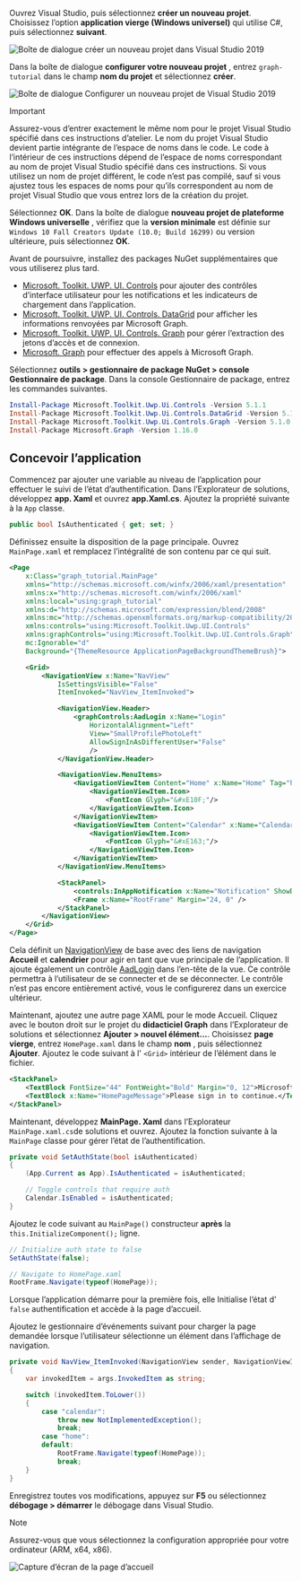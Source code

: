 <!-- markdownlint-disable MD002 MD041 -->

Ouvrez Visual Studio, puis sélectionnez **créer un nouveau projet**. Choisissez l’option **application vierge (Windows universel)** qui utilise C#, puis sélectionnez **suivant**.

![Boîte de dialogue créer un nouveau projet dans Visual Studio 2019](./images/vs-create-new-project.png)

Dans la boîte de dialogue **configurer votre nouveau projet** , entrez `graph-tutorial` dans le champ **nom du projet** et sélectionnez **créer**.

![Boîte de dialogue Configurer un nouveau projet de Visual Studio 2019](./images/vs-configure-new-project.png)

> [!IMPORTANT]
> Assurez-vous d’entrer exactement le même nom pour le projet Visual Studio spécifié dans ces instructions d’atelier. Le nom du projet Visual Studio devient partie intégrante de l’espace de noms dans le code. Le code à l’intérieur de ces instructions dépend de l’espace de noms correspondant au nom de projet Visual Studio spécifié dans ces instructions. Si vous utilisez un nom de projet différent, le code n’est pas compilé, sauf si vous ajustez tous les espaces de noms pour qu’ils correspondent au nom de projet Visual Studio que vous entrez lors de la création du projet.

Sélectionnez **OK**. Dans la boîte de dialogue **nouveau projet de plateforme Windows universelle** , vérifiez que la **version minimale** est définie sur `Windows 10 Fall Creators Update (10.0; Build 16299)` ou version ultérieure, puis sélectionnez **OK**.

Avant de poursuivre, installez des packages NuGet supplémentaires que vous utiliserez plus tard.

- [Microsoft. Toolkit. UWP. UI. Controls](https://www.nuget.org/packages/Microsoft.Toolkit.Uwp.Ui.Controls/) pour ajouter des contrôles d’interface utilisateur pour les notifications et les indicateurs de chargement dans l’application.
- [Microsoft. Toolkit. UWP. UI. Controls. DataGrid](https://www.nuget.org/packages/Microsoft.Toolkit.Uwp.Ui.Controls.DataGrid/) pour afficher les informations renvoyées par Microsoft Graph.
- [Microsoft. Toolkit. UWP. UI. Controls. Graph](https://www.nuget.org/packages/Microsoft.Toolkit.Uwp.Ui.Controls.Graph/) pour gérer l’extraction des jetons d’accès et de connexion.
- [Microsoft. Graph](https://www.nuget.org/packages/Microsoft.Graph/) pour effectuer des appels à Microsoft Graph.

Sélectionnez **outils > gestionnaire de package NuGet > console Gestionnaire de package**. Dans la console Gestionnaire de package, entrez les commandes suivantes.

```Powershell
Install-Package Microsoft.Toolkit.Uwp.Ui.Controls -Version 5.1.1
Install-Package Microsoft.Toolkit.Uwp.Ui.Controls.DataGrid -Version 5.1.0
Install-Package Microsoft.Toolkit.Uwp.Ui.Controls.Graph -Version 5.1.0
Install-Package Microsoft.Graph -Version 1.16.0
```

## <a name="design-the-app"></a>Concevoir l’application

Commencez par ajouter une variable au niveau de l’application pour effectuer le suivi de l’état d’authentification. Dans l’Explorateur de solutions, développez **app. Xaml** et ouvrez **app.Xaml.cs**. Ajoutez la propriété suivante à la `App` classe.

```cs
public bool IsAuthenticated { get; set; }
```

Définissez ensuite la disposition de la page principale. Ouvrez `MainPage.xaml` et remplacez l’intégralité de son contenu par ce qui suit.

```xml
<Page
    x:Class="graph_tutorial.MainPage"
    xmlns="http://schemas.microsoft.com/winfx/2006/xaml/presentation"
    xmlns:x="http://schemas.microsoft.com/winfx/2006/xaml"
    xmlns:local="using:graph_tutorial"
    xmlns:d="http://schemas.microsoft.com/expression/blend/2008"
    xmlns:mc="http://schemas.openxmlformats.org/markup-compatibility/2006"
    xmlns:controls="using:Microsoft.Toolkit.Uwp.UI.Controls"
    xmlns:graphControls="using:Microsoft.Toolkit.Uwp.UI.Controls.Graph"
    mc:Ignorable="d"
    Background="{ThemeResource ApplicationPageBackgroundThemeBrush}">

    <Grid>
        <NavigationView x:Name="NavView"
            IsSettingsVisible="False"
            ItemInvoked="NavView_ItemInvoked">

            <NavigationView.Header>
                <graphControls:AadLogin x:Name="Login"
                    HorizontalAlignment="Left"
                    View="SmallProfilePhotoLeft"
                    AllowSignInAsDifferentUser="False"
                    />
            </NavigationView.Header>

            <NavigationView.MenuItems>
                <NavigationViewItem Content="Home" x:Name="Home" Tag="home">
                    <NavigationViewItem.Icon>
                        <FontIcon Glyph="&#xE10F;"/>
                    </NavigationViewItem.Icon>
                </NavigationViewItem>
                <NavigationViewItem Content="Calendar" x:Name="Calendar" Tag="calendar">
                    <NavigationViewItem.Icon>
                        <FontIcon Glyph="&#xE163;"/>
                    </NavigationViewItem.Icon>
                </NavigationViewItem>
            </NavigationView.MenuItems>

            <StackPanel>
                <controls:InAppNotification x:Name="Notification" ShowDismissButton="true" />
                <Frame x:Name="RootFrame" Margin="24, 0" />
            </StackPanel>
        </NavigationView>
    </Grid>
</Page>
```

Cela définit un [NavigationView](https://docs.microsoft.com/uwp/api/windows.ui.xaml.controls.navigationview) de base avec des liens de navigation **Accueil** et **calendrier** pour agir en tant que vue principale de l’application. Il ajoute également un contrôle [AadLogin](https://docs.microsoft.com/dotnet/api/microsoft.toolkit.uwp.ui.controls.graph.aadlogin?view=win-comm-toolkit-dotnet-stable) dans l’en-tête de la vue. Ce contrôle permettra à l’utilisateur de se connecter et de se déconnecter. Le contrôle n’est pas encore entièrement activé, vous le configurerez dans un exercice ultérieur.

Maintenant, ajoutez une autre page XAML pour le mode Accueil. Cliquez avec le bouton droit sur le projet du **didacticiel Graph** dans l’Explorateur de solutions et sélectionnez **Ajouter > nouvel élément...**. Choisissez **page vierge**, entrez `HomePage.xaml` dans le champ **nom** , puis sélectionnez **Ajouter**. Ajoutez le code suivant à l' `<Grid>` intérieur de l’élément dans le fichier.

```xml
<StackPanel>
    <TextBlock FontSize="44" FontWeight="Bold" Margin="0, 12">Microsoft Graph UWP Tutorial</TextBlock>
    <TextBlock x:Name="HomePageMessage">Please sign in to continue.</TextBlock>
</StackPanel>
```

Maintenant, développez **MainPage. Xaml** dans l’Explorateur `MainPage.xaml.cs`de solutions et ouvrez. Ajoutez la fonction suivante à la `MainPage` classe pour gérer l’état de l’authentification.

```cs
private void SetAuthState(bool isAuthenticated)
{
    (App.Current as App).IsAuthenticated = isAuthenticated;

    // Toggle controls that require auth
    Calendar.IsEnabled = isAuthenticated;
}
```

Ajoutez le code suivant au `MainPage()` constructeur **après** la `this.InitializeComponent();` ligne.

```cs
// Initialize auth state to false
SetAuthState(false);

// Navigate to HomePage.xaml
RootFrame.Navigate(typeof(HomePage));
```

Lorsque l’application démarre pour la première fois, elle Initialise l’état d' `false` authentification et accède à la page d’accueil.

Ajoutez le gestionnaire d’événements suivant pour charger la page demandée lorsque l’utilisateur sélectionne un élément dans l’affichage de navigation.

```cs
private void NavView_ItemInvoked(NavigationView sender, NavigationViewItemInvokedEventArgs args)
{
    var invokedItem = args.InvokedItem as string;

    switch (invokedItem.ToLower())
    {
        case "calendar":
            throw new NotImplementedException();
            break;
        case "home":
        default:
            RootFrame.Navigate(typeof(HomePage));
            break;
    }
}
```

Enregistrez toutes vos modifications, appuyez sur **F5** ou sélectionnez **débogage > démarrer** le débogage dans Visual Studio.

> [!NOTE]
> Assurez-vous que vous sélectionnez la configuration appropriée pour votre ordinateur (ARM, x64, x86).

![Capture d’écran de la page d’accueil](./images/create-app-01.png)
